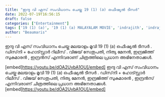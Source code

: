 ```yaml
---
title: "ഇന്ദു വി എസ് സംവിധാനം ചെയ്ത 19 (1) (a) ഒഫീഷ്യൽ ടീസർ"
date: 2022-07-19T16:56:15
draft: false
categories: ["Entertainment"]
tags: ['19 (1) (a)', '19 (1) (a) MALAYALAM MOVIE', 'indrajith', 'indrajith actor', 'INDU VS', 'nithya menon', 'teaser', 'Vijay Sethupathi']
author: "Beaumaris"
---
```


ഇന്ദു വി എസ് സംവിധാനം ചെയ്ത മലയാളം മൂവി 19 (1) (a) ഒഫീഷ്യൽ ടീസർ . ഡിസ്‌നി + ഹോട്സ്റ്റാർ റിലീസ് . വിജയ് സേതുപതി, നിത്യ മേനൻ, ഇന്ദ്രജിത്ത് സുകുമാരൻ , ഇന്ദ്രൻസ് എന്നിവരാണ് ചിത്രത്തിലെ പ്രധാന അഭിനേതാക്കൾ.

[embed]https://youtu.be/dOA2UvbA1OU[/embed]
ഇന്ദു വി എസ് സംവിധാനം ചെയ്ത മലയാളം മൂവി 19 (1) (a) ഒഫീഷ്യൽ ടീസർ . ഡിസ്‌നി + ഹോട്സ്റ്റാർ റിലീസ് . വിജയ് സേതുപതി, നിത്യ മേനൻ, ഇന്ദ്രജിത്ത് സുകുമാരൻ , ഇന്ദ്രൻസ് എന്നിവരാണ് ചിത്രത്തിലെ പ്രധാന അഭിനേതാക്കൾ. [embed]https://youtu.be/dOA2UvbA1OU[/embed]

